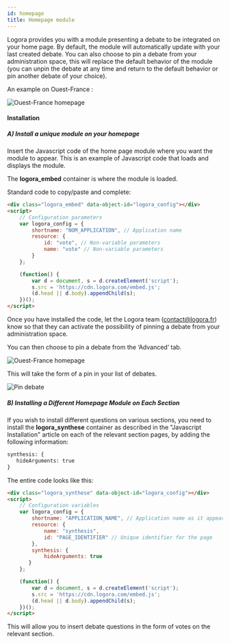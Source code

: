 ```yaml
---
id: homepage
title: Homepage module
---
```


Logora provides you with a module presenting a debate to be integrated on your home page. By default, the module will automatically update with your last created debate. You can also choose to pin a debate from your administration space, this will replace the default behavior of the module (you can unpin the debate at any time and return to the default behavior or pin another debate of your choice).

An example on Ouest-France : 

![Ouest-France homepage](/img/ouest-france-homepage.png)

#### Installation

##### A) Install a unique module on your homepage

Insert the Javascript code of the home page module where you want the module to appear. This is an example of Javascript code that loads and displays the module.

The **logora_embed** container is where the module is loaded.

Standard code to copy/paste and complete:

```html
<div class="logora_embed" data-object-id="logora_config"></div>
<script>
    // Configuration parameters
    var logora_config = {
        shortname: "NOM_APPLICATION", // Application name 
        resource: {
            id: "vote", // Non-variable parameters
            name: "vote" // Non-variable parameters
        }
    };

    (function() {
        var d = document, s = d.createElement('script');
        s.src = 'https://cdn.logora.com/embed.js';
        (d.head || d.body).appendChild(s);
    })();
</script>
```

Once you have installed the code, let the Logora team (contact@logora.fr) know so that they can activate the possibility of pinning a debate from your administration space. 

You can then choose to pin a debate from the ‘Advanced’ tab. 

![Ouest-France homepage](/img/pin-advanced.png)

This will take the form of a pin in your list of debates. 

![Pin debate](/img/pin_debate.png)

##### B) Installing a Different Homepage Module on Each Section

If you wish to install different questions on various sections, you need to install the **logora_synthese** container as described in the "Javascript Installation" article on each of the relevant section pages, by adding the following information:

```html
synthesis: {
   hideArguments: true
}
```

The entire code looks like this:

```html
<div class="logora_synthese" data-object-id="logora_config"></div>
<script>
    // Configuration variables
    var logora_config = {
        shortname: "APPLICATION_NAME", // Application name as it appears in your administration area
        resource: {
            name: "synthesis",
            id: "PAGE_IDENTIFIER" // Unique identifier for the page
        },
        synthesis: {
            hideArguments: true
       }
    };

    (function() {
        var d = document, s = d.createElement('script');
        s.src = 'https://cdn.logora.com/embed.js';
        (d.head || d.body).appendChild(s);
    })();
</script>
```

This will allow you to insert debate questions in the form of votes on the relevant section.

